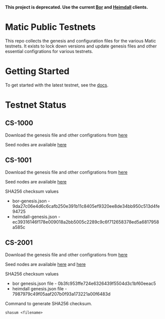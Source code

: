 **This project is deprecated. Use the current [Bor](https://github.com/maticnetwork/bor) and [Heimdall](https://github.com/maticnetwork/heimdall) clients.**

# Matic Public Testnets

This repo collects the genesis and configuration files for the various Matic testnets. It exists to lock down versions and update genesis files and other essential configrations for various testnets.

# Getting Started

To get started with the latest testnet, see the [docs](https://docs.matic.network/staking/participate-in-counter-stake/).

# Testnet Status

## CS-1000

Download the genesis file and other configrations from [here](https://github.com/maticnetwork/public-testnets/tree/master/CS-1000)

Seed nodes are available [here](https://github.com/maticnetwork/public-testnets/blob/master/CS-1000/seeds.txt)

## CS-1001

Download the genesis file and other configrations from [here](https://github.com/maticnetwork/public-testnets/tree/master/CS-1001)

Seed nodes are available [here](https://github.com/maticnetwork/public-testnets/blob/master/CS-1001/seeds.txt)

SHA256 checksum values
- bor-genesis.json - 9da27c06e4d6c6cafb250e391b11c8405ef9320ee8de34bb950c513d4fe94725  
- heimdall-genesis.json - ec39316146f178e009018a2bb5005c2289c9c6f712658378ed5a6817958a585c  


## CS-2001 

Download the genesis file and other configrations from [here](https://github.com/maticnetwork/public-testnets/tree/master/CS-2001)

Seed nodes are available [here](https://github.com/maticnetwork/public-testnets/blob/cs-2001/CS-2001/heimdall/heimdall-seeds.txt) and [here](https://github.com/maticnetwork/public-testnets/blob/cs-2001/CS-2001/bor/static-nodes.json)


SHA256 checksum values
- bor genesis.json file - 0b3fc953ffe724e6326439f5504d3c1bf60eeac5  
- heimdall genesis.json file - 7987979c49f05aaf207b0f93a173221a00f6483d  



Command to generate SHA256 checksum. 
```
shasum <filename>
```
